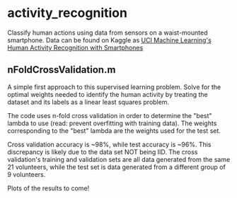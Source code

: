 # activity_recognition
Classify human actions using data from sensors on a waist-mounted smartphone. Data can be found on Kaggle as [UCI Machine Learning's Human Activity Recognition with Smartphones](https://www.kaggle.com/uciml/human-activity-recognition-with-smartphones/home)

## nFoldCrossValidation.m
A simple first approach to this supervised learning problem. Solve for the optimal weights needed to identify the human activity by treating the dataset and its labels as a linear least squares problem.

The code uses n-fold cross validation in order to determine the "best" lambda to use (read: prevent overfitting with training data). The weights corresponding to the "best" lambda are the weights used for the test set.

Cross validation accuracy is ~98%, while test accuracy is ~96%. This discrepancy is likely due to the data set NOT being IID. The cross validation's training and validation sets are all data generated from the same 21 volunteers, while the test set is data generated from a different group of 9 volunteers.

Plots of the results to come!
